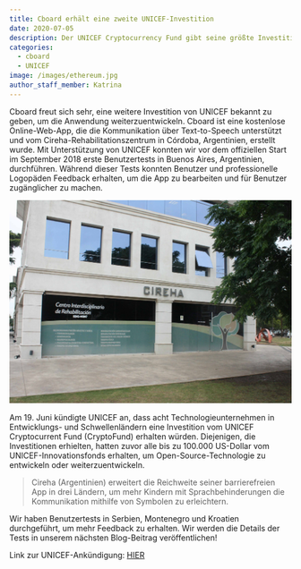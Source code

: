 ```yaml
---
title: Cboard erhält eine zweite UNICEF-Investition
date: 2020-07-05
description: Der UNICEF Cryptocurrency Fund gibt seine größte Investition von Startups in Entwicklungs- und Schwellenländer bekannt
categories:
  - cboard
  - UNICEF
image: /images/ethereum.jpg
author_staff_member: Katrina
---
```

Cboard freut sich sehr, eine weitere Investition von UNICEF bekannt zu geben, um die Anwendung weiterzuentwickeln. Cboard ist eine kostenlose Online-Web-App, die die Kommunikation über Text-to-Speech unterstützt und vom Cireha-Rehabilitationszentrum in Córdoba, Argentinien, erstellt wurde. Mit Unterstützung von UNICEF konnten wir vor dem offiziellen Start im September 2018 erste Benutzertests in Buenos Aires, Argentinien, durchführen. Während dieser Tests konnten Benutzer und professionelle Logopäden Feedback erhalten, um die App zu bearbeiten und für Benutzer zugänglicher zu machen.

![CIREHA-Zentrum](/images/cireha12.jpg)

Am 19. Juni kündigte UNICEF an, dass acht Technologieunternehmen in Entwicklungs- und Schwellenländern eine Investition vom UNICEF Cryptocurrent Fund (CryptoFund) erhalten würden. Diejenigen, die Investitionen erhielten, hatten zuvor alle bis zu 100.000 US-Dollar vom UNICEF-Innovationsfonds erhalten, um Open-Source-Technologie zu entwickeln oder weiterzuentwickeln.

> Cireha (Argentinien) erweitert die Reichweite seiner barrierefreien App in drei Ländern, um mehr Kindern mit Sprachbehinderungen die Kommunikation mithilfe von Symbolen zu erleichtern.

Wir haben Benutzertests in Serbien, Montenegro und Kroatien durchgeführt, um mehr Feedback zu erhalten. Wir werden die Details der Tests in unserem nächsten Blog-Beitrag veröffentlichen!

Link zur UNICEF-Ankündigung: [HIER](https://www.unicef.org/press-releases/unicef-cryptocurrency-fund-announces-its-largest-investment-startups-developing-and)